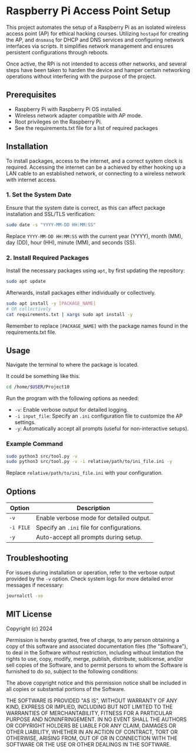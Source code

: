 # Raspberry Pi Access Point Setup

This project automates the setup of a Raspberry Pi as
an isolated wireless access point (AP) for ethical hacking courses.
Utilizing `hostapd` for creating the AP, and `dnsmasq`
for DHCP and DNS services and configuring network interfaces
via scripts. It simplifies network management and ensures
persistent configurations through reboots.

Once active, the RPi is not intended to access other networks,
and several steps have been taken to harden the device and
hamper certain networking operations without interfering with
the purpose of the project.

## Prerequisites

- Raspberry Pi with Raspberry Pi OS installed.
- Wireless network adapter compatible with AP mode.
- Root privileges on the Raspberry Pi.
- See the requirements.txt file for a list of required packages 

## Installation
To install packages, access to the internet, and a
correct system clock is required.
Accessing the internet can be a achieved by either
hooking up a LAN cable to an established network,
or connecting to a wireless network with internet access.

### 1. Set the System Date

Ensure that the system date is correct, as this can
affect package installation and SSL/TLS verification:

```bash
sudo date -s "YYYY-MM-DD HH:MM:SS"
```
Replace `YYYY-MM-DD HH:MM:SS` with the current year (YYYY),
month (MM), day (DD), hour (HH), minute (MM), and seconds (SS).

### 2. Install Required Packages

Install the necessary packages using `apt`, by first updating the repository:

```bash
sudo apt update
```

Afterwards, install packages either individually or collectively.
```bash
sudo apt install -y [PACKAGE_NAME]
# OR collectively
cat requirements.txt | xargs sudo apt install -y
```

Remember to replace `[PACKAGE_NAME]` with the package names
found in the requirements.txt file.

## Usage
Navigate the terminal to where the package is located.

It could be something like this.
```bash
cd /home/$USER/Project10
```
Run the program with the following options as needed:

- `-v`: Enable verbose output for detailed logging.
- `-i input_file`: Specify an `.ini` configuration file to customize the AP settings.
- `-y`: Automatically accept all prompts (useful for non-interactive setups).

### Example Command

```bash
sudo python3 src/tool.py -v
sudo python3 src/tool.py -v -i relative/path/to/ini_file.ini -y
```

Replace `relative/path/to/ini_file.ini` with your configuration.

## Options

| Option      | Description                               |
|-------------|-------------------------------------------|
| `-v`        | Enable verbose mode for detailed output.  |
| `-i FILE`   | Specify an `.ini` file for configurations.|
| `-y`        | Auto-accept all prompts during setup.     |

## Troubleshooting

For issues during installation or operation, refer to the
verbose output provided by the `-v` option. Check system logs
for more detailed error messages if necessary:

```bash
journalctl -xe
```

## MIT License

Copyright (c) 2024

Permission is hereby granted, free of charge, to any person obtaining a copy
of this software and associated documentation files (the "Software"), to deal
in the Software without restriction, including without limitation the rights
to use, copy, modify, merge, publish, distribute, sublicense, and/or sell
copies of the Software, and to permit persons to whom the Software is
furnished to do so, subject to the following conditions:

The above copyright notice and this permission notice shall be included in all
copies or substantial portions of the Software.

THE SOFTWARE IS PROVIDED "AS IS", WITHOUT WARRANTY OF ANY KIND, EXPRESS OR
IMPLIED, INCLUDING BUT NOT LIMITED TO THE WARRANTIES OF MERCHANTABILITY,
FITNESS FOR A PARTICULAR PURPOSE AND NONINFRINGEMENT. IN NO EVENT SHALL THE
AUTHORS OR COPYRIGHT HOLDERS BE LIABLE FOR ANY CLAIM, DAMAGES OR OTHER
LIABILITY, WHETHER IN AN ACTION OF CONTRACT, TORT OR OTHERWISE, ARISING FROM,
OUT OF OR IN CONNECTION WITH THE SOFTWARE OR THE USE OR OTHER DEALINGS IN THE
SOFTWARE.